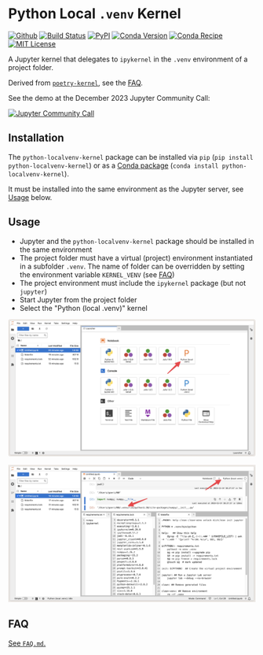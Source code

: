 # Python Local `.venv` Kernel

[![Github](https://img.shields.io/badge/goerz-python--localvenv--kernel-blue.svg?logo=github)](https://github.com/goerz/python-localvenv-kernel)
[![Build Status](https://github.com/goerz/python-localvenv-kernel/workflows/CI/badge.svg)](https://github.com/goerz/python-localvenv-kernel/actions)
[![PyPI](https://img.shields.io/pypi/v/python-localvenv-kernel.svg)](https://pypi.org/project/python-localvenv-kernel/)
[![Conda Version](https://img.shields.io/conda/vn/conda-forge/python-localvenv-kernel.svg)](https://anaconda.org/conda-forge/python-localvenv-kernel)
[![Conda Recipe](https://img.shields.io/badge/recipe-conda--forge-green.svg)](https://github.com/conda-forge/python-localvenv-kernel-feedstock)
[![MIT License](https://img.shields.io/badge/License-MIT-green.svg)](https://opensource.org/licenses/MIT)

A Jupyter kernel that delegates to `ipykernel` in the `.venv` environment of a project folder.

Derived from [`poetry-kernel`](https://github.com/pathbird/poetry-kernel), see the [FAQ](https://github.com/goerz/python-localvenv-kernel/blob/master/FAQ.md#how-does-this-kernel-differ-from-poetry-kernel).

See the demo at the December 2023 Jupyter Community Call:

[![Jupyter Community Call](https://img.youtube.com/vi/hUU77BfU-Kk/0.jpg)](https://www.youtube.com/watch?v=hUU77BfU-Kk&t=360)


## Installation

The `python-localvenv-kernel` package can be installed via `pip` (`pip install python-localvenv-kernel`) or as a [Conda package](https://github.com/conda-forge/python-localvenv-kernel-feedstock#about-python-localvenv-kernel-feedstock) (`conda install python-localvenv-kernel`).

It must be installed into the same environment as the Jupyter server, see [Usage](#usage) below.


## Usage

* Jupyter and the `python-localvenv-kernel` package should be installed in the same environment
* The project folder must have a virtual (project) environment instantiated in a subfolder `.venv`. The name of folder can be overridden by setting the environment variable `KERNEL_VENV` (see [FAQ](https://github.com/goerz/python-localvenv-kernel/blob/master/FAQ.md#how-can-i-change-the-directory-for-the-virtual-environment))
* The project environment must include the `ipykernel` package (but not `jupyter`)
* Start Jupyter from the project folder
* Select the "Python (local .venv)" kernel

![Jupyter launcher screenshot (kernel selector)](https://github.com/goerz/python-localvenv-kernel/blob/master/.static/jupyter-screenshot.png?raw=true)

![Jupyter launcher screenshot (notebook)](https://github.com/goerz/python-localvenv-kernel/blob/master/.static/jupyter-screenshot-2.png?raw=true)


## FAQ

[See `FAQ.md`.][FAQ]

[FAQ]: https://github.com/goerz/python-localvenv-kernel/blob/master/FAQ.md
